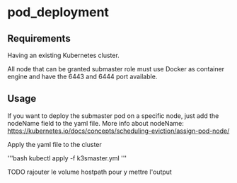 # pod_deployment 

## Requirements

Having an existing Kubernetes cluster. 

All node that can be granted submaster role must use Docker as container engine and have the 6443 and 6444 port available.

## Usage

If you want to deploy the submaster pod on a specific node, just add the nodeName field to the yaml file. More info about nodeName: https://kubernetes.io/docs/concepts/scheduling-eviction/assign-pod-node/

Apply the yaml file to the cluster

'''bash 
kubectl apply -f k3smaster.yml
'''

TODO rajouter le volume hostpath pour y mettre l'output 